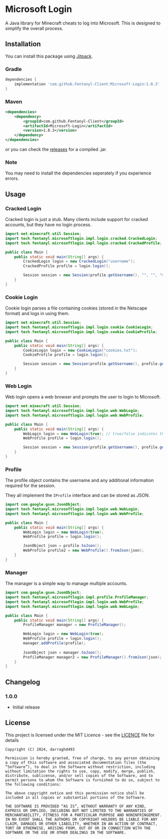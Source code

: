 # Microsoft Login
A Java library for Minecraft cheats to log into Microsoft. This is designed to simplify the overall process.

## Installation
You can install this package using [Jitpack](https://jitpack.io/#Fentanyl-Client/Microsoft-Login).

### Gradle
```gradle
dependencies {
    implementation 'com.github.Fentanyl-Client:Microsoft-Login:1.0.3'
}
```

### Maven
```xml
<dependencies>
    <dependency>
        <groupId>com.github.Fentanyl-Client</groupId>
        <artifactId>Microsoft-Login</artifactId>
        <version>1.0.3</version>
    </dependency>
</dependencies>
```

or you can check the [releases](https://github.com/Fentanyl-Client/Microsoft-Login/releases/latest) for a compiled .jar.

### Note
You may need to install the dependencies seperately if you experience errors.

## Usage
### Cracked Login
Cracked login is just a stub. Many clients include support for cracked accounts, but they have no login process.

```java
import net.minecraft.util.Session;
import tech.fentanyl.microsoftlogin.impl.login.cracked.CrackedLogin;
import tech.fentanyl.microsoftlogin.impl.login.cracked.CrackedProfile;

public class Main {
    public static void main(String[] args) {
        CrackedLogin login = new CrackedLogin("username");
        CrackedProfile profile = login.login();

        Session session = new Session(profile.getUsername(), "", "", "mojang");
    }
}
```

### Cookie Login
Cookie login parses a file containing cookies (stored in the Netscape format) and logs in using them.

```java
import net.minecraft.util.Session;
import tech.fentanyl.microsoftlogin.impl.login.cookie.CookieLogin;
import tech.fentanyl.microsoftlogin.impl.login.cookie.CookieProfile;

public class Main {
    public static void main(String[] args) {
        CookieLogin login = new CookieLogin("cookies.txt");
        CookieProfile profile = login.login();

        Session session = new Session(profile.getUsername(), profile.getId(), profile.getAccessToken(), "microsoft");
    }
}
```

### Web Login
Web login opens a web browser and prompts the user to login to Microsoft.

```java
import net.minecraft.util.Session;
import tech.fentanyl.microsoftlogin.impl.login.web.WebLogin;
import tech.fentanyl.microsoftlogin.impl.login.web.WebProfile;

public class Main {
    public static void main(String[] args) {
        WebLogin login = new WebLogin(true); // true/false indicates the browser to open in incognito mode (Windows only)
        WebProfile profile = login.login();

        Session session = new Session(profile.getUsername(), profile.getId(), profile.getAccessToken(), "microsoft");
    }
}
```


### Profile
The profile object contains the username and any additional information required for the session.

They all implement the `IProfile` interface and can be stored as JSON.

```java
import com.google.gson.JsonObject;
import tech.fentanyl.microsoftlogin.impl.login.web.WebLogin;
import tech.fentanyl.microsoftlogin.impl.login.web.WebProfile;

public class Main {
    public static void main(String[] args) {
        WebLogin login = new WebLogin(true);
        WebProfile profile = login.login();

        JsonObject json = profile.toJson();
        WebProfile profile2 = new WebProfile().fromJson(json);
    }
}
```

### Manager
The manager is a simple way to manage multiple accounts.

```java
import com.google.gson.JsonObject;
import tech.fentanyl.microsoftlogin.impl.profile.ProfileManager;
import tech.fentanyl.microsoftlogin.impl.login.web.WebProfile;
import tech.fentanyl.microsoftlogin.impl.login.web.WebLogin;

public class Main {
    public static void main(String[] args) {
        ProfileManager manager = new ProfileManager();

        WebLogin login = new WebLogin(true);
        WebProfile profile = login.login();
        manager.addProfile(profile);
        
        JsonObject json = manager.toJson();
        ProfileManager manager2 = new ProfileManager().fromJson(json);
    }
}
```

## Changelog
### 1.0.0
- Initial release

## License
This project is licensed under the MIT Licence - see the [LICENCE](LICENSE) file for details
```
Copyright (C) 2024, darraghd493

Permission is hereby granted, free of charge, to any person obtaining a copy of this software and associated documentation files (the “Software”), to deal in the Software without restriction, including without limitation the rights to use, copy, modify, merge, publish, distribute, sublicense, and/or sell copies of the Software, and to permit persons to whom the Software is furnished to do so, subject to the following conditions:

The above copyright notice and this permission notice shall be included in all copies or substantial portions of the Software.

THE SOFTWARE IS PROVIDED “AS IS”, WITHOUT WARRANTY OF ANY KIND, EXPRESS OR IMPLIED, INCLUDING BUT NOT LIMITED TO THE WARRANTIES OF MERCHANTABILITY, FITNESS FOR A PARTICULAR PURPOSE AND NONINFRINGEMENT. IN NO EVENT SHALL THE AUTHORS OR COPYRIGHT HOLDERS BE LIABLE FOR ANY CLAIM, DAMAGES OR OTHER LIABILITY, WHETHER IN AN ACTION OF CONTRACT, TORT OR OTHERWISE, ARISING FROM, OUT OF OR IN CONNECTION WITH THE SOFTWARE OR THE USE OR OTHER DEALINGS IN THE SOFTWARE.
```

